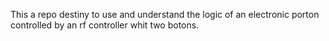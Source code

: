 This a repo destiny to use and understand the logic of an electronic porton controlled by an rf controller whit two botons.  
